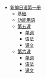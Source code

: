 * [新编日语第一册]()
    * [基础](../基础/时间与时刻.md)
    * [功能用语](../基础/功能用语.md)
    * [第五课]() 
      * [单词](../第一册第二单元/大学の生活/单词.md) 
      * [语法](../第一册第二单元/大学の生活/语法.md) 
      * [课文](../第一册第二单元/大学の生活/课文.md) 
    * [第六课]()
      * [单词](../第一册第二单元/浦东/单词.md) 
      * [语法](../第一册第二单元/浦东/语法.md) 
      * [课文](../第一册第二单元/浦东/课文.md) 